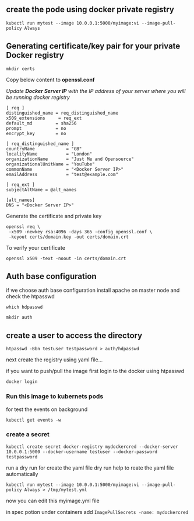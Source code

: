 
## create the pode using docker private registry

```
kubectl run mytest --image 10.0.0.1:5000/myimage:vi --image-pull-policy Always
```


## Generating certificate/key pair for your private Docker registry
```
mkdir certs
```
Copy below content to __openssl.conf__

_Update **Docker Server IP** with the IP address of your server where you will be running docker registry_
```
[ req ]
distinguished_name = req_distinguished_name
x509_extensions     = req_ext
default_md         = sha256
prompt             = no
encrypt_key        = no

[ req_distinguished_name ]
countryName            = "GB"
localityName           = "London"
organizationName       = "Just Me and Opensource"
organizationalUnitName = "YouTube"
commonName             = "<Docker Server IP>"
emailAddress           = "test@example.com"

[ req_ext ]
subjectAltName = @alt_names

[alt_names]
DNS = "<Docker Server IP>"
```
Generate the certificate and private key
```
openssl req \
 -x509 -newkey rsa:4096 -days 365 -config openssl.conf \
 -keyout certs/domain.key -out certs/domain.crt
```
To verify your certificate
```
openssl x509 -text -noout -in certs/domain.crt
```

## Auth base configuration

if we choose auth base configuration
install apache on master node and check the htpasswd

```
which hdpasswd
```

```
mkdir auth
```
## create a user to access the directory

```
htpasswd -Bbn testuser testpassword > auth/hdpasswd
```

next create the registry using yaml file...

if you want to push/pull the image first login to the docker using htpasswd

```
docker login
```

### Run this image to kubernets pods

for test the events on background

```
kubectl get events -w 
````

### create a secret

```
kubectl create secret docker-registry mydockercred --docker-server 10.0.0.1:5000 --docker-username testuser --docker-password testpassword
```
run a dry run for create the yaml file dry run help to reate the yaml file automatically

```
kubectl run mytest --image 10.0.0.1:5000/myimage:vi --image-pull-policy Always > /tmp/mytest.yml
```

now you can edit this  myimage.yml file


in spec potion under containers add ``` ImagePullSecrets -name: mydockercred ```




